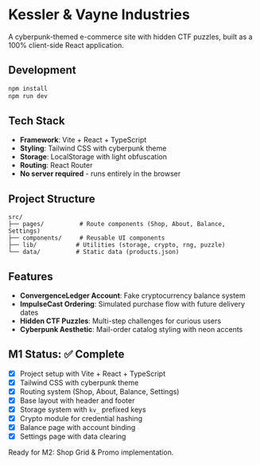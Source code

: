 # Kessler & Vayne Industries

A cyberpunk-themed e-commerce site with hidden CTF puzzles, built as a 100% client-side React application.

## Development

```bash
npm install
npm run dev
```

## Tech Stack

- **Framework**: Vite + React + TypeScript
- **Styling**: Tailwind CSS with cyberpunk theme
- **Storage**: LocalStorage with light obfuscation
- **Routing**: React Router
- **No server required** - runs entirely in the browser

## Project Structure

```
src/
├── pages/          # Route components (Shop, About, Balance, Settings)
├── components/     # Reusable UI components
├── lib/           # Utilities (storage, crypto, rng, puzzle)
└── data/          # Static data (products.json)
```

## Features

- **ConvergenceLedger Account**: Fake cryptocurrency balance system
- **ImpulseCast Ordering**: Simulated purchase flow with future delivery dates
- **Hidden CTF Puzzles**: Multi-step challenges for curious users
- **Cyberpunk Aesthetic**: Mail-order catalog styling with neon accents

## M1 Status: ✅ Complete

- [x] Project setup with Vite + React + TypeScript
- [x] Tailwind CSS with cyberpunk theme
- [x] Routing system (Shop, About, Balance, Settings)
- [x] Base layout with header and footer
- [x] Storage system with `kv_` prefixed keys
- [x] Crypto module for credential hashing
- [x] Balance page with account binding
- [x] Settings page with data clearing

Ready for M2: Shop Grid & Promo implementation.
```
